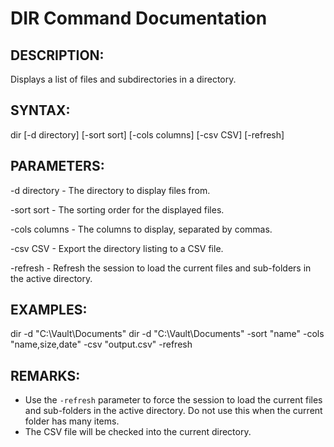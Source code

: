 # DIR Command Documentation

## DESCRIPTION:
Displays a list of files and subdirectories in a directory.

## SYNTAX:
dir [-d directory] [-sort sort] [-cols columns] [-csv CSV] [-refresh]

## PARAMETERS:
-d directory - The directory to display files from.

-sort sort - The sorting order for the displayed files.

-cols columns - The columns to display, separated by commas.

-csv CSV - Export the directory listing to a CSV file.

-refresh - Refresh the session to load the current files and sub-folders in the active directory.

## EXAMPLES:
dir -d "C:\Vault\Documents"
dir -d "C:\Vault\Documents" -sort "name" -cols "name,size,date" -csv "output.csv" -refresh

## REMARKS:
- Use the `-refresh` parameter to force the session to load the current files and sub-folders in the active directory. Do not use this when the current folder has many items.
- The CSV file will be checked into the current directory.